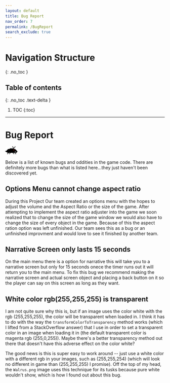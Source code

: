 ```yaml
---
layout: default
title: Bug Report
nav_order: 7
permalink: /BugReport
search_exclude: true
---
```


# Navigation Structure
{: .no_toc }

## Table of contents
{: .no_toc .text-delta }

1. TOC
{:toc}

---

# Bug Report

![bug-enemy.gif](../assets/images/bug-enemy.gif)

Below is a list of known bugs and oddities in the game code.
There are definitely more bugs than what is listed here...they just haven't been discovered yet.

## Options Menu cannot change aspect ratio

During this Project Our team created an options menu with the hopes to adjust the volume and the Aspect Ratio or the size of the game.
After attempting to implement the aspect ratio adjuster into the game we soon realized that to change the size of the game window we would also 
have to change the size of every object in the game. Because of this the aspect ration option was left unfinished.
Our team sees this as a bug or an unfinished improvment and would love to see it finished by another team.

## Narrative Screen only lasts 15 seconds

On the main menu there is a option for narrative this will take you to a narrative screen but only for 15 seconds onece the timer
runs out it will return you to the main menu.
To fix this bug we recommend making the narrative screen and actual screen object and placing a back button on it
so the player can say on this screen as long as they want.

## White color rgb(255,255,255) is transparent

I am not quite sure why this is, but if an image uses the color white with the rgb (255,255,255), the color will be
transparent when loaded in. I think it has to do with the way the `transformColorToTransparency` method works (which I lifted
from a StackOverflow answer) that I use in order to set a transparent color in an image when loading it in (the default transparent color
is magenta rgb (255,0,255)). Maybe there's a better transparency method out there that doesn't have this adverse effect on the color white?

The good news is this is super easy to work around -- just use a white color with a different rgb in your images, such as (255,255,254) (which will look
no different in game than (255,255,255) I promise). Off the top of my head, the `Walrus.png` image uses this technique for its tusks because
pure white wouldn't show, which is how I found out about this bug.
